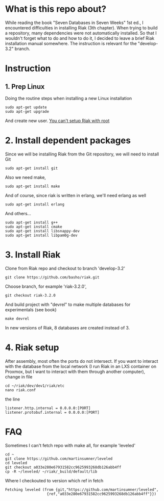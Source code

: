 # What is this repo about?
While reading the book "Seven Databases in Seven Weeks" 1st ed., I encountered difficulties in installing Riak (3th chapter). When trying to build a repository, many dependencies were not automatically installed. So that I wouldn't forget what to do and how to do it, I decided to leave a brief Riak installation manual somewhere. The instruction is relevant for the "develop-3.2" branch.
# Instruction
## 1. Prep Linux
Doing the routine steps when installing a new Linux installation
```shell
sudo apt-get update
sudo apt-get upgrade
```
And create new user. [You can't setup Riak with root](https://stackoverflow.com/questions/14555602/riak-not-starting)
# 2. Install dependent packages
Since we will be installing Riak from the Git repository, we will need to install Git
```shell
sudo apt-get install git
```
Also we need make,
```shell
sudo apt-get install make
```
And of course, since riak is written in erlang, we'll need erlang as well
```shell
sudo apt-get install erlang
```
And others...
```shell
sudo apt-get install g++
sudo apt-get install cmake
sudo apt-get install libsnappy-dev
sudo apt-get install libpam0g-dev
```
# 3. Install Riak
Clone from Riak repo and checkout to branch 'develop-3.2'
```shell
git clone https://github.com/basho/riak.git
```
Choose branch, for example 'riak-3.2.0',
```shell
git checkout riak-3.2.0
```
And build project with "devrel" to make multiple databases for experimentals (see book)
```shell
make devrel
```
In new versions of Riak, 8 databases are created instead of 3.
# 4. Riak setup

After assembly, most often the ports do not intersect.
If you want to interact with the database from the local network (I run Riak in an LXS container on Proxmox, but I want to interact with them through another computer), change in file
```shell
cd ~/riak/dev/dev1/riak/etc
nano riak.conf
```
the line
```
listener.http.internal = 0.0.0.0:[PORT]
listener.protobuf.internal = 0.0.0.0:[PORT]
```

# FAQ
Sometimes I can't fetch repo with make all, for example 'leveled'
```shell
cd ~
git clone https://github.com/martinsumner/leveled
cd leveled
git checkout a033e280e67931582cc9625993268db126abb4ff
cp -R ~/leveled/ ~/riak/_build/default/lib
```
Where I checkouted to version which ref in fetch
```shell
Fetching leveled (from {git,"https://github.com/martinsumner/leveled",
                   {ref,"a033e280e67931582cc9625993268db126abb4ff"}})
```
